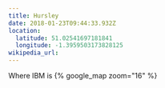```yaml
---
title: Hursley
date: 2018-01-23T09:44:33.932Z
location: 
  latitude: 51.02541697181841
  longitude: -1.3959503173828125
wikipedia_url: 
---
```

Where IBM is
{% google_map zoom="16" %}
